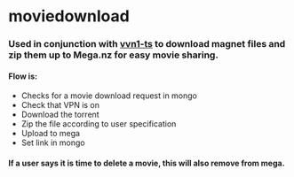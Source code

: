 # moviedownload

### Used in conjunction with [vvn1-ts](https://github.com/andreweverman/vvn1-ts) to download magnet files and zip them up to Mega.nz for easy movie sharing.
#### Flow is:
* Checks for a movie download request in mongo
* Check that VPN is on
* Download the torrent 
* Zip the file according to user specification
* Upload to mega
* Set link in mongo

#### If a user says it is time to delete a movie, this will also remove from mega.
